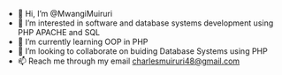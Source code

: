 - 👋 Hi, I’m @MwangiMuiruri
- 👀 I’m interested in software and database systems development using PHP APACHE and SQL
- 🌱 I’m currently learning OOP in PHP 
- 💞️ I’m looking to collaborate on buiding Database Systems using PHP
- 📫 Reach me through my email charlesmuiruri48@gmail.com

<!---
MwangiMuiruri/MwangiMuiruri is a ✨ special ✨ repository because its `README.md` (this file) appears on your GitHub profile.
You can click the Preview link to take a look at your changes.
--->
